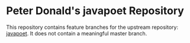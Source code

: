 # Peter Donald's javapoet Repository

This repository contains feature branches for the upstream repository: [javapoet](https://github.com/square/javapoet).
It does not contain a meaningful master branch.
